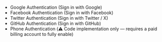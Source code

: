 -  Google Authentication (Sign in with Google)  
-  Facebook Authentication (Sign in with Facebook)  
-  Twitter Authentication (Sign in with Twitter / X)  
-  GitHub Authentication (Sign in with GitHub)  
-  Phone Authentication (⚠️ Code implementation only — requires a paid billing account to fully enable)
